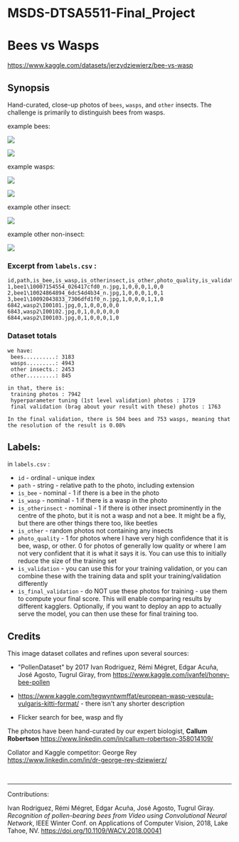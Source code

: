 # MSDS-DTSA5511-Final_Project

# Bees vs Wasps

https://www.kaggle.com/datasets/jerzydziewierz/bee-vs-wasp

## Synopsis

Hand-curated, close-up photos of `bees`, `wasps`, and `other` insects. The challenge is primarily to distinguish bees from wasps. 



example bees:

![](bee1\685678518_7a083747c0_n.jpg)

![](bee1/538730529_972152fca5_n.jpg)

example wasps:

![](wasp1/34700343463_fa76e5717d_n.jpg)

![](wasp1/35389182570_0ce4cf3d78_n.jpg)



example other insect:

![](other_insect\7502975336_ec630a5fc2_w.jpg)



example other non-insect:

![](other_noinsect\567997.jpg)



### Excerpt from `labels.csv` :

```
id,path,is_bee,is_wasp,is_otherinsect,is_other,photo_quality,is_validation,is_final_validation
1,bee1\10007154554_026417cfd0_n.jpg,1,0,0,0,1,0,0
2,bee1\10024864894_6dc54d4b34_n.jpg,1,0,0,0,1,0,1
3,bee1\10092043833_7306dfd1f0_n.jpg,1,0,0,0,1,1,0
6842,wasp2\I00101.jpg,0,1,0,0,0,0,0
6843,wasp2\I00102.jpg,0,1,0,0,0,0,0
6844,wasp2\I00103.jpg,0,1,0,0,0,1,0
```

### Dataset totals

```
we have:
 bees..........: 3183
 wasps.........: 4943
 other insects.: 2453
 other.........: 845

in that, there is:
 training photos : 7942
 hyperparameter tuning (1st level validation) photos : 1719
 final validation (brag about your result with these) photos : 1763

In the final validation, there is 504 bees and 753 wasps, meaning that the resolution of the result is 0.08%
```



## Labels:

in `labels.csv` : 

* `id` - ordinal - unique index
* `path` - string - relative path to the photo, including extension
* `is_bee` - nominal - 1 if there is a bee in the photo
* `is_wasp` - nominal - 1 if there is a wasp in the photo
* `is_otherinsect` - nominal - 1 if there is other insect prominently in the centre of the photo, but it is not a wasp and not a bee. It might be a fly, but there are other things there too, like beetles
* `is_other` - random photos not containing any insects
* `photo_quality` - 1 for photos where I have very high confidence that it is bee, wasp, or other. 0 for photos of generally low quality or where I am not very confident that it is what it says it is. You can use this to initially reduce the size of the training set
* `is_validation` - you can use this for your training validation, or you can combine these with the training data and split your training/validation differently
* `is_final_validation` - do NOT use these photos for training - use them to compute your final score. This will enable comparing results by different kagglers. Optionally, if you want to deploy an app to actually serve the model, you can then use these for final training too.





## Credits

This image dataset collates and refines upon several sources:

* "PollenDataset" by 2017 Ivan Rodriguez, Rémi Mégret, Edgar Acuña, José Agosto, Tugrul Giray, from https://www.kaggle.com/ivanfel/honey-bee-pollen

* https://www.kaggle.com/tegwyntwmffat/european-wasp-vespula-vulgaris-kitti-format/  - there isn't any shorter description
* Flicker search for bee, wasp and fly



The photos have been hand-curated by our expert biologist, **Callum Robertson** https://www.linkedin.com/in/callum-robertson-358014109/

Collator and Kaggle competitor: George Rey https://www.linkedin.com/in/dr-george-rey-dziewierz/

​	

---

Contributions:

Ivan Rodriguez, Rémi Mégret, Edgar Acuña, José Agosto, Tugrul Giray. _Recognition of pollen-bearing bees from Video using Convolutional Neural Network_, IEEE Winter Conf. on Applications of Computer Vision, 2018, Lake Tahoe, NV. https://doi.org/10.1109/WACV.2018.00041

